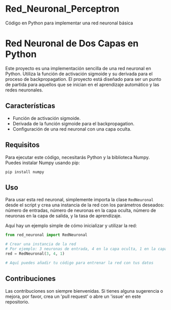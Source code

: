 # Red_Neuronal_Perceptron
Código en Python para implementar una red neuronal básica

# Red Neuronal de Dos Capas en Python

Este proyecto es una implementación sencilla de una red neuronal en Python. Utiliza la función de activación sigmoide y su derivada para el proceso de backpropagation. El proyecto está diseñado para ser un punto de partida para aquellos que se inician en el aprendizaje automático y las redes neuronales.

## Características

- Función de activación sigmoide.
- Derivada de la función sigmoide para el backpropagation.
- Configuración de una red neuronal con una capa oculta.

## Requisitos

Para ejecutar este código, necesitarás Python y la biblioteca Numpy. Puedes instalar Numpy usando pip:

```
pip install numpy
```

## Uso

Para usar esta red neuronal, simplemente importa la clase `RedNeuronal` desde el script y crea una instancia de la red con los parámetros deseados: número de entradas, número de neuronas en la capa oculta, número de neuronas en la capa de salida, y la tasa de aprendizaje.

Aquí hay un ejemplo simple de cómo inicializar y utilizar la red:

```python
from red_neuronal import RedNeuronal

# Crear una instancia de la red
# Por ejemplo: 3 neuronas de entrada, 4 en la capa oculta, 1 en la capa de salida
red = RedNeuronal(3, 4, 1)

# Aquí puedes añadir tu código para entrenar la red con tus datos
```

## Contribuciones

Las contribuciones son siempre bienvenidas. Si tienes alguna sugerencia o mejora, por favor, crea un 'pull request' o abre un 'issue' en este repositorio.
